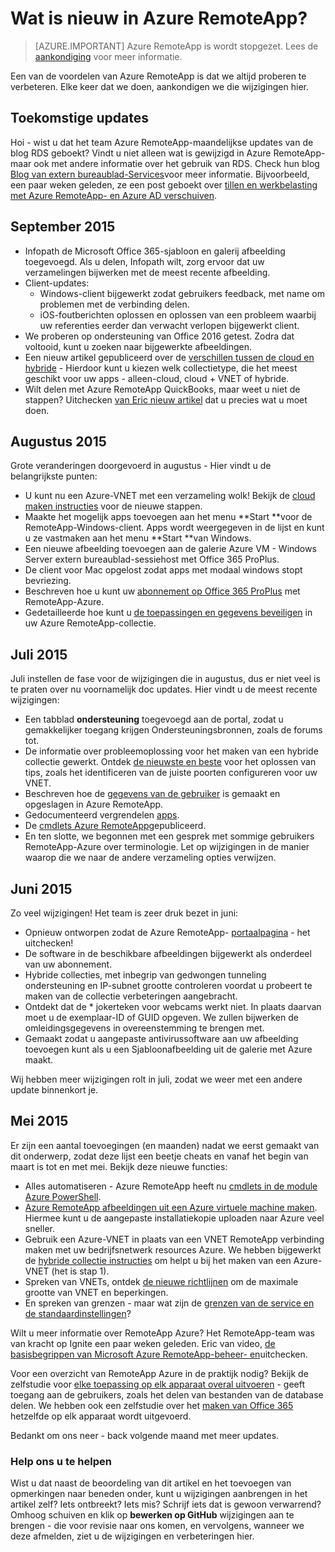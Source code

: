 
<properties
    pageTitle="Wat is nieuw in Azure RemoteApp? | Microsoft Azure"
    description="Meer informatie over wijzigingen en verbeteringen aangebracht in Azure RemoteApp"
    services="remoteapp"
    documentationCenter=""
    authors="lizap"
    manager="mbaldwin" />

<tags
    ms.service="remoteapp"
    ms.workload="compute"
    ms.tgt_pltfrm="na"
    ms.devlang="na"
    ms.topic="article"
    ms.date="08/15/2016"
    ms.author="elizapo" />



# <a name="whats-new-in-azure-remoteapp"></a>Wat is nieuw in Azure RemoteApp?

> [AZURE.IMPORTANT]
> Azure RemoteApp is wordt stopgezet. Lees de [aankondiging](https://go.microsoft.com/fwlink/?linkid=821148) voor meer informatie.

Een van de voordelen van Azure RemoteApp is dat we altijd proberen te verbeteren. Elke keer dat we doen, aankondigen we die wijzigingen hier.

## <a name="future-updates"></a>Toekomstige updates
Hoi - wist u dat het team Azure RemoteApp-maandelijkse updates van de blog RDS geboekt? Vindt u niet alleen wat is gewijzigd in Azure RemoteApp- maar ook met andere informatie over het gebruik van RDS. Check hun blog [Blog van extern bureaublad-Services](https://blogs.msdn.microsoft.com/rds/)voor meer informatie. Bijvoorbeeld, een paar weken geleden, ze een post geboekt over [tillen en werkbelasting met Azure RemoteApp- en Azure AD verschuiven](https://blogs.msdn.microsoft.com/rds/2016/01/19/lift-and-shift-your-workloads-with-azure-remoteapp-and-azure-ad-domain-services/).
 
## <a name="september-2015"></a>September 2015
- Infopath de Microsoft Office 365-sjabloon en galerij afbeelding toegevoegd. Als u delen, Infopath wilt, zorg ervoor dat uw verzamelingen bijwerken met de meest recente afbeelding.
- Client-updates:
    - Windows-client bijgewerkt zodat gebruikers feedback, met name om problemen met de verbinding delen.
    - iOS-foutberichten oplossen en oplossen van een probleem waarbij uw referenties eerder dan verwacht verlopen bijgewerkt client.
- We proberen op ondersteuning van Office 2016 getest. Zodra dat voltooid, kunt u zoeken naar bijgewerkte afbeeldingen.
- Een nieuw artikel gepubliceerd over de [verschillen tussen de cloud en hybride](remoteapp-collections.md) - Hierdoor kunt u kiezen welk collectietype, die het meest geschikt voor uw apps - alleen-cloud, cloud + VNET of hybride.
- Wilt delen met Azure RemoteApp QuickBooks, maar weet u niet de stappen? Uitchecken [van Eric nieuw artikel](remoteapp-quickbooks.md) dat u precies wat u moet doen.

## <a name="august-2015"></a>Augustus 2015
Grote veranderingen doorgevoerd in augustus - Hier vindt u de belangrijkste punten:

- U kunt nu een Azure-VNET met een verzameling wolk! Bekijk de [cloud maken instructies](remoteapp-create-cloud-deployment.md) voor de nieuwe stappen.
- Maakte het mogelijk apps toevoegen aan het menu **Start **voor de RemoteApp-Windows-client. Apps wordt weergegeven in de lijst en kunt u ze vastmaken aan het menu **Start **van Windows.
- Een nieuwe afbeelding toevoegen aan de galerie Azure VM - Windows Server extern bureaublad-sessiehost met Office 365 ProPlus.
- De client voor Mac opgelost zodat apps met modaal windows stopt bevriezing.
- Beschreven hoe u kunt uw [abonnement op Office 365 ProPlus](remoteapp-officesubscription.md) met RemoteApp-Azure.
- Gedetailleerde hoe kunt u [de toepassingen en gegevens beveiligen](remoteapp-secure.md) in uw Azure RemoteApp-collectie.

## <a name="july-2015"></a>Juli 2015

Juli instellen de fase voor de wijzigingen die in augustus, dus er niet veel is te praten over nu voornamelijk doc updates. Hier vindt u de meest recente wijzigingen:

- Een tabblad **ondersteuning** toegevoegd aan de portal, zodat u gemakkelijker toegang krijgen Ondersteuningsbronnen, zoals de forums tot.
- De informatie over probleemoplossing voor het maken van een hybride collectie gewerkt. Ontdek [de nieuwste en beste](remoteapp-hybridtrouble.md) voor het oplossen van tips, zoals het identificeren van de juiste poorten configureren voor uw VNET.
- Beschreven hoe de [gegevens van de gebruiker](remoteapp-upd.md) is gemaakt en opgeslagen in Azure RemoteApp.
- Gedocumenteerd vergrendelen [apps](remoteapp-secure.md).
- De [cmdlets Azure RemoteApp](https://msdn.microsoft.com/library/mt428031.aspx)gepubliceerd.
- En ten slotte, we begonnen met een gesprek met sommige gebruikers RemoteApp-Azure over terminologie. Let op wijzigingen in de manier waarop die we naar de andere verzameling opties verwijzen.

## <a name="june-2015"></a>Juni 2015

Zo veel wijzigingen! Het team is zeer druk bezet in juni:

- Opnieuw ontworpen zodat de Azure RemoteApp- [portaalpagina](https://www.remoteapp.windowsazure.com/) - het uitchecken!
- De software in de beschikbare afbeeldingen bijgewerkt als onderdeel van uw abonnement.
- Hybride collecties, met inbegrip van gedwongen tunneling ondersteuning en IP-subnet grootte controleren voordat u probeert te maken van de collectie verbeteringen aangebracht.
- Ontdekt dat de * jokerteken voor webcams werkt niet. In plaats daarvan moet u de exemplaar-ID of GUID opgeven. We zullen bijwerken de omleidingsgegevens in overeenstemming te brengen met.
- Gemaakt zodat u aangepaste antivirussoftware aan uw afbeelding toevoegen kunt als u een Sjabloonafbeelding uit de galerie met Azure maakt.

Wij hebben meer wijzigingen rolt in juli, zodat we weer met een andere update binnenkort je.

## <a name="may-2015"></a>Mei 2015

Er zijn een aantal toevoegingen (en maanden) nadat we eerst gemaakt van dit onderwerp, zodat deze lijst een beetje cheats en vanaf het begin van maart is tot en met mei. Bekijk deze nieuwe functies:

- Alles automatiseren - Azure RemoteApp heeft nu [cmdlets in de module Azure PowerShell](remoteapp-tutorial-arawithpowershell.md).
- [Azure RemoteApp afbeeldingen uit een Azure virtuele machine maken](remoteapp-image-on-azurevm.md). Hiermee kunt u de aangepaste installatiekopie uploaden naar Azure veel sneller.
- Gebruik een Azure-VNET in plaats van een VNET RemoteApp verbinding maken met uw bedrijfsnetwerk resources Azure. We hebben bijgewerkt de [hybride collectie instructies](remoteapp-create-hybrid-deployment.md) om helpt u bij het maken van een Azure-VNET (het is stap 1).
- Spreken van VNETs, ontdek [de nieuwe richtlijnen](remoteapp-vnetsizing.md) om de maximale grootte van VNET en beperkingen.
- En spreken van grenzen - maar wat zijn de [grenzen van de service en de standaardinstellingen](../azure-subscription-service-limits.md)?

Wilt u meer informatie over RemoteApp Azure? Het RemoteApp-team was van kracht op Ignite een paar weken geleden. Eric van video, [de basisbegrippen van Microsoft Azure RemoteApp-beheer- en](http://channel9.msdn.com/Events/Ignite/2015/BRK3868)uitchecken.

Voor een overzicht van RemoteApp Azure in de praktijk nodig? Bekijk de zelfstudie voor [elke toepassing op elk apparaat overal uitvoeren](remoteapp-anyapp.md) - geeft toegang aan de gebruikers, zoals het delen van bestanden van de database delen. We hebben ook een zelfstudie over het [maken van Office 365](remoteapp-tutorial-o365anywhere.md) hetzelfde op elk apparaat wordt uitgevoerd.

Bedankt om ons neer - back volgende maand met meer updates.


### <a name="help-us-help-you"></a>Help ons u te helpen
Wist u dat naast de beoordeling van dit artikel en het toevoegen van opmerkingen naar beneden onder, kunt u wijzigingen aanbrengen in het artikel zelf? Iets ontbreekt? Iets mis? Schrijf iets dat is gewoon verwarrend? Omhoog schuiven en klik op **bewerken op GitHub** wijzigingen aan te brengen - die voor revisie naar ons komen, en vervolgens, wanneer we deze afmelden, ziet u de wijzigingen en verbeteringen hier.
